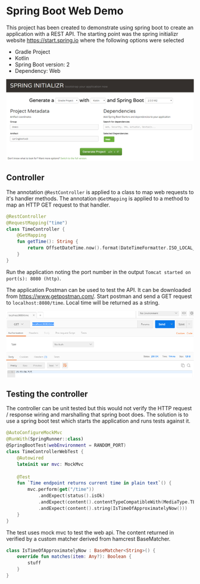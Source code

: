 # Spring Boot Web Demo

This project has been created to demonstrate using spring boot to create an application with a REST API. The starting point was the spring initializr website https://start.spring.io where the following options were selected
 * Gradle Project
 * Kotlin
 * Spring Boot version: 2
 * Dependency: Web
 
![initializr](https://github.com/DangerousDarlow/SpringBootWebDemo/blob/master/screenshots/initializr.png)

## Controller

The annotation `@RestController` is applied to a class to map web requests to it's handler methods. The annotation `@GetMapping` is applied to a method to map an HTTP GET request to that handler.

```kotlin
@RestController
@RequestMapping("time")
class TimeController {
    @GetMapping
    fun getTime(): String {
        return OffsetDateTime.now().format(DateTimeFormatter.ISO_LOCAL_TIME)
    }
}
```

Run the application noting the port number in the output `Tomcat started on port(s): 8080 (http)`.

The application Postman can be used to test the API. It can be downloaded from https://www.getpostman.com/. Start postman and send a GET request to `localhost:8080/time`. Local time will be returned as a string.

![get time](https://github.com/DangerousDarlow/SpringBootWebDemo/blob/master/screenshots/postman-get-time.png)

## Testing the controller

The controller can be unit tested but this would not verify the HTTP request / response wiring and marshalling that spring boot does. The solution is to use a spring boot test which starts the application and runs tests against it.

```kotlin
@AutoConfigureMockMvc
@RunWith(SpringRunner::class)
@SpringBootTest(webEnvironment = RANDOM_PORT)
class TimeControllerWebTest {
    @Autowired
    lateinit var mvc: MockMvc

    @Test
    fun `Time endpoint returns current time in plain text`() {
        mvc.perform(get("/time"))
            .andExpect(status().isOk)
            .andExpect(content().contentTypeCompatibleWith(MediaType.TEXT_PLAIN))
            .andExpect(content().string(IsTimeOfApproximatelyNow()))
    }
}
```

The test uses mock mvc to test the web api. The content returned in verified by a custom matcher derived from hamcrest BaseMatcher.

```kotlin
class IsTimeOfApproximatelyNow : BaseMatcher<String>() {
    override fun matches(item: Any?): Boolean {
        stuff
    }
}
```